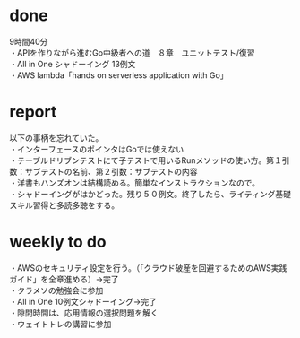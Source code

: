 # done
9時間40分</br>
・APIを作りながら進むGo中級者への道　８章　ユニットテスト/復習</br>
・All in One シャドーイング 13例文</br>
・AWS lambda「hands on serverless application with Go」</br>
# report
以下の事柄を忘れていた。</br>
・インターフェースのポインタはGoでは使えない</br>
・テーブルドリブンテストにて子テストで用いるRunメソッドの使い方。第１引数：サブテストの名前、第２引数：サブテストの内容</br>
・洋書もハンズオンは結構読める。簡単なインストラクションなので。</br>
・シャドーイングがはかどった。残り５０例文。終了したら、ライティング基礎スキル習得と多読多聴をする。</br>

# weekly to do
・AWSのセキュリティ設定を行う。（「クラウド破産を回避するためのAWS実践ガイド」を全章進める）→完了</br>
・クラメソの勉強会に参加</br>
・All in One 10例文シャドーイング→完了</br>
・隙間時間は、応用情報の選択問題を解く</br>
・ウェイトトレの講習に参加</br>